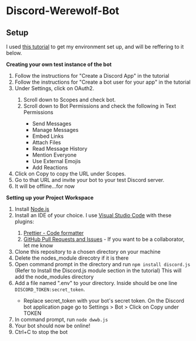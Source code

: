 # Discord-Werewolf-Bot

## Setup
I used [this tutorial](https://www.devdungeon.com/content/javascript-discord-bot-tutorial) to get my environment set up, and will be reffering to it below.

<strong>Creating your own test instance of the bot</strong>
<ol>
<li>Follow the instructions for "Create a Discord App" in the tutorial</li>
<li>Follow the instructions for "Create a bot user for your app" in the tutorial</li>
<li>Under Settings, click on OAuth2.</li>
<ol>
<li>Scroll down to Scopes and check bot.</li>
<li>Scroll down to Bot Permissions and check the following in Text Permissions</li>
<ul>
<li>Send Messages</li>
<li>Manage Messages</li>
<li>Embed Links</li>
<li>Attach Files</li>
<li>Read Message History</li>
<li>Mention Everyone</li>
<li>Use External Emojis</li>
<li>Add Reactions</li>
</ul>
</ol>
<li>Click on Copy to copy the URL under Scopes.</li>
<li>Go to that URL and invite your bot to your test Discord server.</strong></li>
<li>It will be offline...for now</li>
</ol>

<strong>Setting up your Project Workspace</strong>
<ol>
<li>Install <a href=https://nodejs.org/en/download/>Node.js</a></li>
<li>Install an IDE of your choice. I use <a href=https://code.visualstudio.com/>Visual Studio Code</a> with these plugins:</li>
<ol>
<li><a href=https://marketplace.visualstudio.com/items?itemName=esbenp.prettier-vscode>Prettier - Code formatter</a></li>
<li><a href=https://marketplace.visualstudio.com/items?itemName=GitHub.vscode-pull-request-github
	https://marketplace.visualstudio.com/items?itemName=GitHub.vscode-pull-request-github>GitHub Pull Requests and Issues</a> - If you want to be a collaborator, let me know</li>
</ol>
<li>Clone this repository to a chosen directory on your machine</li>
<li>Delete the nodes_module direcotry if it is there</li>
<li>Open command prompt in the directory and run <code>npm install discord.js</code> (Refer to Install the Discord.js module section in the tutorial) This will add the node_modules directory</li>
<li>Add a file named ".env" to your directory. Inside should be one line <code>DISCORD_TOKEN:secret_token</code>.</li> 
<ul>
<li>Replace secret_token with your bot's secret token. On the Discord bot application page go to Settings > Bot > Click on Copy under TOKEN</li>
</ul>
<li>In command prompt, run <code>node dwwb.js</code></li>
<li>Your bot should now be online!</li>
<li>Ctrl+C to stop the bot</li>
</ol>
